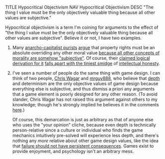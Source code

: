 TITLE Hypocritical Objectivism
NAV Hypocritical Objectivism
DESC "The thing I value must be the only objectively valuable thing because all other values are subjective."

Hypocritical objectivism is a term I'm coining for arguments to the effect of "the thing I value must be the only objectively valuable thing because all other values are subjective". Believe it or not, I have two examples.

1. Many [anarcho-capitalist purists](faction_ancap) [argue](shane_utilitarianism) that property rights must be an absolute overriding any other moral value [because all other concepts of morality are somehow "subjective"](https://www.youtube.com/watch?v=AspFfALQSsU&feature=youtu.be&t=119). Of course, their [claimed logical derivation for it](https://mises.org/library/argumentation-ethics-and-liberty-concise-guide) [falls apart with the tiniest smidge](https://bleedingheartlibertarians.com/2013/12/hoppes-argumentation-ethics-argument-refuted-in-under-60-seconds/) of [intellectual honesty](/protagonism/conscience).

2. I've seen a number of people do the same thing with game design. I can think of two people, [Chris Wagar](https://critpoints.net) and [mrguy888](https://reddit.com/u/mrguy888), who believe that [depth](/game_design/depth) and determinism are the only objective values of game design because everything else is subjective, and thus dismiss a priori any arguments that a game element is poorly designed for any other reason. (To avoid slander, Chris Wagar has not raised this argument against others to my knowledge; though he's strongly implied he believes it in the comments [here](https://critpoints.net/2017/09/14/hollowingembering-in-souls/).)

	Of course, this demarcation is just as arbitrary as that of anyone else who uses the "your opinion" cliche, because even depth is technically person-relative since a culture or individual who finds the game mechanics intuitively pre-solved will experience less depth, and there's nothing any *more* relative about other game design values, like the idea that [failure should not have persistent consequences](/game_design/punishment). Games exist to provide enjoyment, and psychology isn't an arbitrary mess.
